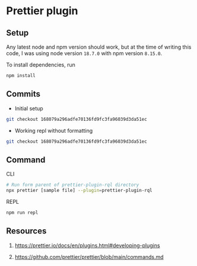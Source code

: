 # Prettier plugin

## Setup

Any latest node and npm version should work, but at the time of writing this code, I was using node version `18.7.0` with npm version `8.15.0`.

To install dependencies, run

```sh
npm install
```

## Commits

- Initial setup

```sh
git checkout 168079a296adfe70136fd9fc3fa96039d3da51ec
```

- Working repl without formatting

```sh
git checkout 168079a296adfe70136fd9fc3fa96039d3da51ec
```

## Command

CLI

```sh
# Run form parent of prettier-plugin-rql directory
npx prettier [sample file] --plugin=prettier-plugin-rql
```

REPL

```sh
npm run repl
```

## Resources

1. https://prettier.io/docs/en/plugins.html#developing-plugins

1. https://github.com/prettier/prettier/blob/main/commands.md
